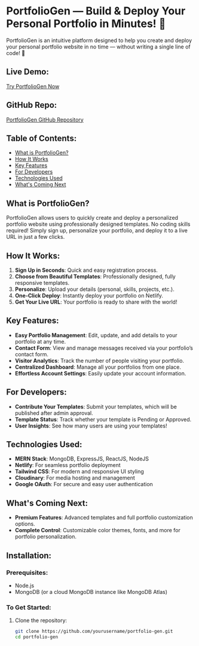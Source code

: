 # PortfolioGen — Build & Deploy Your Personal Portfolio in Minutes! 🚀

PortfolioGen is an intuitive platform designed to help you create and deploy your personal portfolio website in no time — without writing a single line of code! 🌟

## Live Demo:
[Try PortfolioGen Now](https://lnkd.in/g-YUs-MX)

## GitHub Repo:
[PortfolioGen GitHub Repository](https://lnkd.in/gin99rMU)

## Table of Contents:
- [What is PortfolioGen?](#what-is-portfoliogen)
- [How It Works](#how-it-works)
- [Key Features](#key-features)
- [For Developers](#for-developers)
- [Technologies Used](#technologies-used)
- [What's Coming Next](#whats-coming-next)

## What is PortfolioGen?
PortfolioGen allows users to quickly create and deploy a personalized portfolio website using professionally designed templates. No coding skills required! Simply sign up, personalize your portfolio, and deploy it to a live URL in just a few clicks.

## How It Works:
1. **Sign Up in Seconds**: Quick and easy registration process.
2. **Choose from Beautiful Templates**: Professionally designed, fully responsive templates.
3. **Personalize**: Upload your details (personal, skills, projects, etc.).
4. **One-Click Deploy**: Instantly deploy your portfolio on Netlify.
5. **Get Your Live URL**: Your portfolio is ready to share with the world!

## Key Features:
- **Easy Portfolio Management**: Edit, update, and add details to your portfolio at any time.
- **Contact Form**: View and manage messages received via your portfolio’s contact form.
- **Visitor Analytics**: Track the number of people visiting your portfolio.
- **Centralized Dashboard**: Manage all your portfolios from one place.
- **Effortless Account Settings**: Easily update your account information.

## For Developers:
- **Contribute Your Templates**: Submit your templates, which will be published after admin approval.
- **Template Status**: Track whether your template is Pending or Approved.
- **User Insights**: See how many users are using your templates!

## Technologies Used:
- **MERN Stack**: MongoDB, ExpressJS, ReactJS, NodeJS
- **Netlify**: For seamless portfolio deployment
- **Tailwind CSS**: For modern and responsive UI styling
- **Cloudinary**: For media hosting and management
- **Google OAuth**: For secure and easy user authentication

## What's Coming Next:
- **Premium Features**: Advanced templates and full portfolio customization options.
- **Complete Control**: Customizable color themes, fonts, and more for portfolio personalization.

## Installation:

### Prerequisites:
- Node.js
- MongoDB (or a cloud MongoDB instance like MongoDB Atlas)

### To Get Started:
1. Clone the repository:
   ```bash
   git clone https://github.com/yourusername/portfolio-gen.git
   cd portfolio-gen
